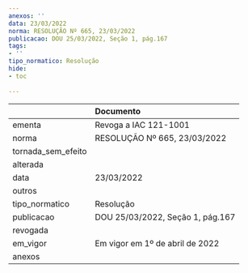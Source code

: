 ```yaml
---
anexos: ''
data: 23/03/2022
norma: RESOLUÇÃO Nº 665, 23/03/2022
publicacao: DOU 25/03/2022, Seção 1, pág.167
tags:
- ''
tipo_normatico: Resolução
hide: 
- toc 
 
---
```


|                    | Documento                        |
|:-------------------|:---------------------------------|
| ementa             | Revoga a IAC 121-1001            |
| norma              | RESOLUÇÃO Nº 665, 23/03/2022     |
| tornada_sem_efeito |                                  |
| alterada           |                                  |
| data               | 23/03/2022                       |
| outros             |                                  |
| tipo_normatico     | Resolução                        |
| publicacao         | DOU 25/03/2022, Seção 1, pág.167 |
| revogada           |                                  |
| em_vigor           | Em vigor em 1º de abril de 2022  |
| anexos             |                                  |